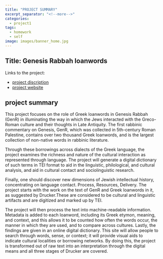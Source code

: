 ```yaml
---
title: "PROJECT SUMMARY"
excerpt_separator: "<!--more-->"
categories:
  - project1
tags:
  - homework
  - self
image: images/banner_home.jpg
--- 
```

## Title: Genesis Rabbah loanwords

Links to the project:
- [project discription](https://www.oeaw.ac.at/acdh/research/linguistics/research/lexicography/genr-loanwords)
- [project website](https://uni-salzburg.elsevierpure.com/de/projects/w%C3%B6rterbuch-der-lehnw%C3%B6rter-im-midrasch-genesis-rabba)
<!--more-->
## project summary 
This project focuses on the role of Greek loanwords in Genesis Rabbah (GenR) in illuminating the way in which the Jews
interacted with the Greco-Roman culture and their thoughts in Late Antiquity. The first rabbinic commentary on Genesis,
GenR, which was collected in 5th-century Roman Palestine, contains over two thousand Greek loanwords, and is the largest 
collection of non-native words in rabbinic literature.

Through these borrowings across dialects of the Greek language, the project examines the richness and nature of the cultural
interaction as represented through language. The project will generate a digital dictionary of such terms in TEI format to
aid in the linguistic, philological, and cultural analysis, and aid in cultural contact and sociolinguistic research.

Finally, one should discover new dimensions of Jewish intellectual history, concentrating on language contact. Process, 
Resources, Delivery. The project starts with the work on the text of GenR and Greek loanwords in it, as suggested
by Drucker.These are considered to be cultural and linguistic artifacts and are digitized and marked up by TEI.

The project will then process the text into machine-readable information. Metadata is added to each loanword, including 
its Greek etymon, meaning, and context, and this allows it to be counted how often the words occur, the manner in which
they are used, and to compare across cultures. Lastly, the findings are given in an online digital dictionary. This site
will allow people to search through words, sense, or context; it will provide visual aids to indicate cultural 
localities or borrowing networks. By doing this, the project is transformed out of raw text into an interpretation through 
the digital means and all three stages of Drucker are covered.


